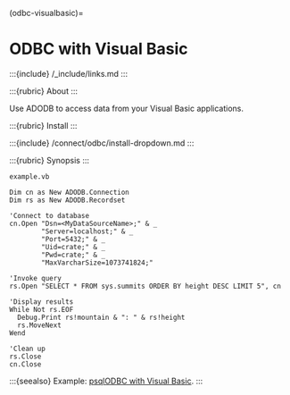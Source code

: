 (odbc-visualbasic)=

# ODBC with Visual Basic

:::{include} /_include/links.md
:::

:::{rubric} About
:::

Use ADODB to access data from your Visual Basic applications.

:::{rubric} Install
:::

:::{include} /connect/odbc/install-dropdown.md
:::

:::{rubric} Synopsis
:::

`example.vb`
```visualbasic
Dim cn as New ADODB.Connection
Dim rs as New ADODB.Recordset

'Connect to database
cn.Open "Dsn=<MyDataSourceName>;" & _
        "Server=localhost;" & _
        "Port=5432;" & _
        "Uid=crate;" & _
        "Pwd=crate;" & _
        "MaxVarcharSize=1073741824;"

'Invoke query
rs.Open "SELECT * FROM sys.summits ORDER BY height DESC LIMIT 5", cn

'Display results
While Not rs.EOF
  Debug.Print rs!mountain & ": " & rs!height
  rs.MoveNext
Wend

'Clean up
rs.Close
cn.Close
```

:::{seealso}
Example: [psqlODBC with Visual Basic].
:::


[psqlODBC with Visual Basic]: https://odbc.postgresql.org/howto-vb.html
